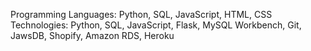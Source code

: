 Programming Languages: Python, SQL, JavaScript, HTML, CSS
Technologies: Python, SQL, JavaScript, Flask, MySQL Workbench, Git, JawsDB, Shopify, Amazon RDS, Heroku
